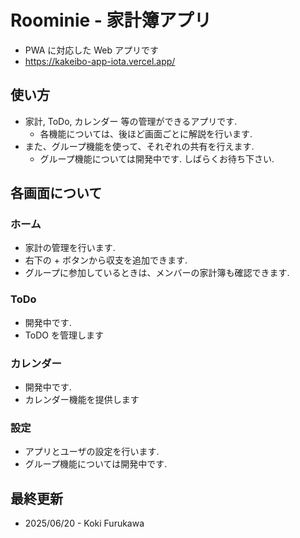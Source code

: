 # Roominie - 家計簿アプリ

- PWA に対応した Web アプリです
- https://kakeibo-app-iota.vercel.app/

## 使い方

- 家計, ToDo, カレンダー 等の管理ができるアプリです.
  - 各機能については、後ほど画面ごとに解説を行います.
- また、グループ機能を使って、それぞれの共有を行えます.
  - グループ機能については開発中です. しばらくお待ち下さい.

## 各画面について

### ホーム

- 家計の管理を行います.
- 右下の + ボタンから収支を追加できます.
- グループに参加しているときは、メンバーの家計簿も確認できます.

### ToDo

- 開発中です.
- ToDO を管理します

### カレンダー

- 開発中です.
- カレンダー機能を提供します

### 設定

- アプリとユーザの設定を行います.
- グループ機能については開発中です.

## 最終更新

- 2025/06/20 - Koki Furukawa
